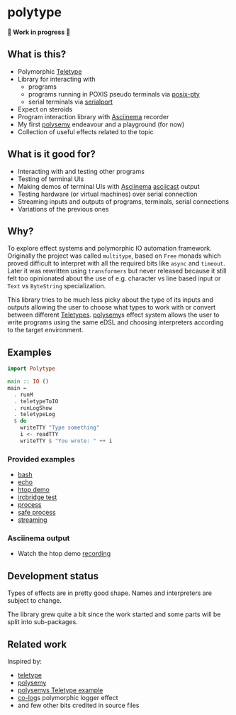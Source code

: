 # polytype

**🚧 Work in progress 🚧**

## What is this?

* Polymorphic [Teletype][teletype]
* Library for interacting with
  * programs
  * programs running in POXIS pseudo terminals via [posix-pty][hackage:posix-pty]
  * serial terminals via [serialport][hackage:serialport]
* Expect on steroids
* Program interaction library with [Asciinema][asciinema] recorder
* My first [polysemy] endeavour and a playground (for now)
* Collection of useful effects related to the topic

## What is it good for?

* Interacting with and testing other programs
* Testing of terminal UIs
* Making demos of terminal UIs with [Asciinema][asciinema] [asciicast][asciicast] output
* Testing hardware (or virtual machines) over serial connection
* Streaming inputs and outputs of programs, terminals, serial connections
* Variations of the previous ones

## Why?

To explore effect systems and polymorphic IO automation framework. Originally the project
was called `multitype`, based on `Free` monads which proved difficult to interpret with
all the required bits like `async` and `timeout`.
Later it was rewritten using `transformers` but never released because it still felt too
opinionated about the use of e.g. character vs line based input or `Text` vs `ByteString`
specialization.

This library tries to be much less picky about the type of its inputs and outputs
allowing the user to choose what types to work with or convert between different
[Teletypes](src/Polytype/Teletype.hs).
[polysemy]s effect system allows the user to write programs using
the same eDSL and choosing interpreters according to the target environment.

## Examples

```haskell
import Polytype

main :: IO ()
main =
  . runM
  . teletypeToIO
  . runLogShow
  . teletypeLog
  $ do
    writeTTY "Type something"
    i <- readTTY
    writeTTY $ "You wrote: " ++ i
```

### Provided examples

* [bash](src/Polytype/Examples/Bash.hs)
* [echo](src/Polytype/Examples/Echo.hs)
* [htop demo](src/Polytype/Examples/HtopAsciinema.hs)
* [ircbridge test](src/Polytype/Examples/IRCBridge.hs)
* [process](src/Polytype/Examples/Process.hs)
* [safe process](src/Polytype/Examples/SafeProcess.hs)
* [streaming](src/Polytype/Examples/Streaming.hs)

### Asciinema output

* Watch the htop demo [recording](https://asciinema.org/a/343380)

## Development status

Types of effects are in pretty good shape. Names and interpreters are subject to change.

The library grew quite a bit since the work started and some parts will be split into
sub-packages.

## Related work

Inspired by:

* [teletype]
* [polysemy]
* [polysemys Teletype example][hackage:polysemy]
* [co-log]s polymorphic logger effect
* and few other bits credited in source files

[co-log]: https://github.com/kowainik/co-log/
[polysemy]: https://github.com/polysemy-research/polysemy
[hackage:polysemy]: https://github.com/polysemy-research/polysemy
[hackage:serialport]: https://hackage.haskell.org/package/serialport
[hackage:posix-pty]: https://hackage.haskell.org/package/posix-pty
[teletype]: http://www.haskellforall.com/2012/07/purify-code-using-free-monads.html
[asciinema]: https://asciinema.org/
[asciicast]: https://github.com/asciinema/asciinema/blob/master/doc/asciicast-v2.md
